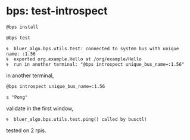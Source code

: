 # bps: test-introspect

```bash
@bps install
```

```bash
@bps test
```

```text
🌀  bluer_algo.bps.utils.test: connected to system bus with unique name: :1.56
🌀  exported org.example.Hello at /org/example/Hello
🌀  run in another terminal: "@bps introspect unique_bus_name=:1.56"
```

in another terminal,

```bash
@bps introspect unique_bus_name=:1.56
```

```text
s "Pong"
```

validate in the first window,

```text
🌀  bluer_algo.bps.utils.test.ping() called by busctl!
```

tested on 2 rpis.
